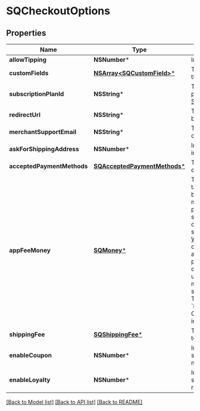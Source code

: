 # SQCheckoutOptions

## Properties
Name | Type | Description | Notes
------------ | ------------- | ------------- | -------------
**allowTipping** | **NSNumber*** | Indicates whether the payment allows tipping. | [optional] 
**customFields** | [**NSArray&lt;SQCustomField&gt;***](SQCustomField.md) | The custom fields requesting information from the buyer. | [optional] 
**subscriptionPlanId** | **NSString*** | The ID of the subscription plan for the buyer to pay and subscribe. For more information, see [Subscription Plan Checkout](https://developer.squareup.com/docs/checkout-api/subscription-plan-checkout). | [optional] 
**redirectUrl** | **NSString*** | The confirmation page URL to redirect the buyer to after Square processes the payment. | [optional] 
**merchantSupportEmail** | **NSString*** | The email address that buyers can use to contact the seller. | [optional] 
**askForShippingAddress** | **NSNumber*** | Indicates whether to include the address fields in the payment form. | [optional] 
**acceptedPaymentMethods** | [**SQAcceptedPaymentMethods***](SQAcceptedPaymentMethods.md) | The methods allowed for buyers during checkout. | [optional] 
**appFeeMoney** | [**SQMoney***](SQMoney.md) | The amount of money that the developer is taking as a fee for facilitating the payment on behalf of the seller.  The amount cannot be more than 90% of the total amount of the payment.  The amount must be specified in the smallest denomination of the applicable currency (for example, US dollar amounts are specified in cents). For more information, see [Working with Monetary Amounts](https://developer.squareup.com/docs/build-basics/common-data-types/working-with-monetary-amounts).  The fee currency code must match the currency associated with the seller that is accepting the payment. The application must be from a developer account in the same country and using the same currency code as the seller. For more information about the application fee scenario, see [Take Payments and Collect Fees](https://developer.squareup.com/docs/payments-api/take-payments-and-collect-fees).  To set this field, &#x60;PAYMENTS_WRITE_ADDITIONAL_RECIPIENTS&#x60; OAuth permission is required. For more information, see [Permissions](https://developer.squareup.com/docs/payments-api/collect-fees/additional-considerations#permissions). | [optional] 
**shippingFee** | [**SQShippingFee***](SQShippingFee.md) | The fee associated with shipping to be applied to the &#x60;Order&#x60; as a service charge. | [optional] 
**enableCoupon** | **NSNumber*** | Indicates whether to include the &#x60;Add coupon&#x60; section for the buyer to provide a Square marketing coupon in the payment form. | [optional] 
**enableLoyalty** | **NSNumber*** | Indicates whether to include the &#x60;REWARDS&#x60; section for the buyer to opt in to loyalty, redeem rewards in the payment form, or both. | [optional] 

[[Back to Model list]](../README.md#documentation-for-models) [[Back to API list]](../README.md#documentation-for-api-endpoints) [[Back to README]](../README.md)


